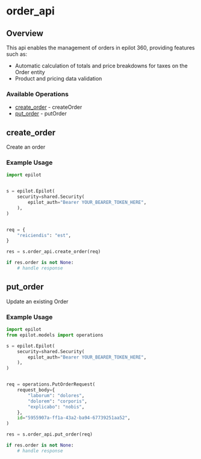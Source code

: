 # order_api

## Overview

This api enables the management of orders in epilot 360, providing features such as:
 - Automatic calculation of totals and price breakdowns for taxes on the Order entity
 - Product and pricing data validation


### Available Operations

* [create_order](#create_order) - createOrder
* [put_order](#put_order) - putOrder

## create_order

Create an order

### Example Usage

```python
import epilot


s = epilot.Epilot(
    security=shared.Security(
        epilot_auth="Bearer YOUR_BEARER_TOKEN_HERE",
    ),
)


req = {
    "reiciendis": "est",
}

res = s.order_api.create_order(req)

if res.order is not None:
    # handle response
```

## put_order

Update an existing Order

### Example Usage

```python
import epilot
from epilot.models import operations

s = epilot.Epilot(
    security=shared.Security(
        epilot_auth="Bearer YOUR_BEARER_TOKEN_HERE",
    ),
)


req = operations.PutOrderRequest(
    request_body={
        "laborum": "dolores",
        "dolorem": "corporis",
        "explicabo": "nobis",
    },
    id="5955907a-ff1a-43a2-ba94-67739251aa52",
)

res = s.order_api.put_order(req)

if res.order is not None:
    # handle response
```
